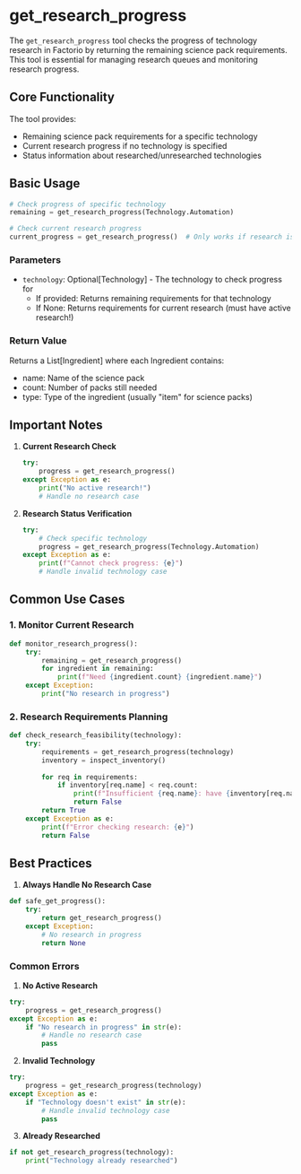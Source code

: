 # get_research_progress

The `get_research_progress` tool checks the progress of technology research in Factorio by returning the remaining science pack requirements. This tool is essential for managing research queues and monitoring research progress.

## Core Functionality

The tool provides:
- Remaining science pack requirements for a specific technology
- Current research progress if no technology is specified
- Status information about researched/unresearched technologies

## Basic Usage

```python
# Check progress of specific technology
remaining = get_research_progress(Technology.Automation)

# Check current research progress
current_progress = get_research_progress()  # Only works if research is active!
```

### Parameters

- `technology`: Optional[Technology] - The technology to check progress for
  - If provided: Returns remaining requirements for that technology
  - If None: Returns requirements for current research (must have active research!)

### Return Value

Returns a List[Ingredient] where each Ingredient contains:
- name: Name of the science pack
- count: Number of packs still needed
- type: Type of the ingredient (usually "item" for science packs)

## Important Notes

1. **Current Research Check**
   ```python
   try:
       progress = get_research_progress()
   except Exception as e:
       print("No active research!")
       # Handle no research case
   ```

2. **Research Status Verification**
   ```python
   try:
       # Check specific technology
       progress = get_research_progress(Technology.Automation)
   except Exception as e:
       print(f"Cannot check progress: {e}")
       # Handle invalid technology case
   ```

## Common Use Cases

### 1. Monitor Current Research
```python
def monitor_research_progress():
    try:
        remaining = get_research_progress()
        for ingredient in remaining:
            print(f"Need {ingredient.count} {ingredient.name}")
    except Exception:
        print("No research in progress")
```

### 2. Research Requirements Planning
```python
def check_research_feasibility(technology):
    try:
        requirements = get_research_progress(technology)
        inventory = inspect_inventory()
        
        for req in requirements:
            if inventory[req.name] < req.count:
                print(f"Insufficient {req.name}: have {inventory[req.name]}, need {req.count}")
                return False
        return True
    except Exception as e:
        print(f"Error checking research: {e}")
        return False
```

## Best Practices

1. **Always Handle No Research Case**
```python
def safe_get_progress():
    try:
        return get_research_progress()
    except Exception:
        # No research in progress
        return None
```

### Common Errors

1. **No Active Research**
```python
try:
    progress = get_research_progress()
except Exception as e:
    if "No research in progress" in str(e):
        # Handle no research case
        pass
```

2. **Invalid Technology**
```python
try:
    progress = get_research_progress(technology)
except Exception as e:
    if "Technology doesn't exist" in str(e):
        # Handle invalid technology case
        pass
```

3. **Already Researched**
```python
if not get_research_progress(technology):
    print("Technology already researched")
```
